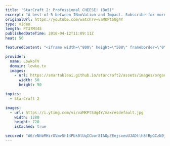 ```yaml
---
title: "StarCraft 2: Professional CHEESE! (Bo5)"
excerpt: "A best-of-5 between INnoVation and Impact. Subscribe for more videos: http://lowko.tv/youtube More viewer games: https://goo.gl/CySCs1  This is a series of professional games in StarCraft 2 where both players decide to mix it up... Continously. While INnoVation is very well known for his macro oriented"
originalUrl: https://youtube.com/watch?v=vaMKPtSUg4Y
type: video
length: PT37M44S
publishedDateTime: 2018-04-12T11:09:11Z
heat: 50

featuredContent: "<iframe width=\"800\" height=\"500\" frameborder=\"0\" src=\"https://www.youtube.com/embed/vaMKPtSUg4Y\" allow=\"accelerometer; autoplay; encrypted-media; gyroscope; picture-in-picture\" allowfullscreen></iframe>"

provider:
  name: LowkoTV
  domain: lowko.tv
  images:
    - url: https://smartableai.github.io/starcraft2/assets/images/organizations/lowko.tv-50x50.jpg
      width: 50
      height: 50

topics:
  - StarCraft 2

images:
  - url: https://i.ytimg.com/vi/vaMKPtSUg4Y/maxresdefault.jpg
    width: 1280
    height: 720
    isCached: true

secured: "A6/eNhbMHirUVmvSh14Pbk0lUqICbor8IAOpZEejsveoUJADtlh8fBpGCzN9jLzVA3w8rOv0PvLIErPDqczj/gZAJ0p1Ics9NzRZLe51A4TcAQTGdwsGOhJkRpXDjqi1K5LoCqK8nbLxb2lAxp2wyPBMfqfcFb6xv/DpfP7VO4FCMOZoN8x2QDMRrHhxNQy8o4olKc+F4GsZZwG0ziziMTU5ccEAz3rAprvpAEUlR2GdYxmDLY9zxCf6m8dx8FV2NfdZi79ACRC4JEeuf0bCVrmER/I++1sruAIAvJ0I+EXBBqlEp7iIYeKRKLIJfTEO1IJI0Q3lqr9o8owIdm3TtXcaucJmhBKcIrFVCEUCKc2CZ1mbkb0fB3x8xHL+fIoovitORZXuaTe+C23qDdxvcG2IWng2HHrSRaG4LhYPGySl1W5XY3tgN+pwp/JoKi6D;Mci4ilazTBu/pFbinsrkyQ=="
---
```


